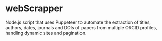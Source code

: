 # webScrapper
Node.js script that uses Puppeteer to automate the extraction of titles, authors, dates, journals and DOIs of papers from multiple ORCID profiles, handling dynamic sites and pagination.
